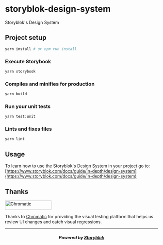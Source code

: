 # storyblok-design-system

Storyblok's Design System

## Project setup
```sh
yarn install # or npm run install
```

### Execute Storybook
```sh
yarn storybook
```

### Compiles and minifies for production
```sh
yarn build
```

### Run your unit tests
```sh
yarn test:unit
```

### Lints and fixes files
```sh
yarn lint
```
## Usage
To learn how to use the Storyblok's Design System in your project go to:
[https://www.storyblok.com/docs/guide/in-depth/design-system](https://www.storyblok.com/docs/guide/in-depth/design-system)

## Thanks

<a href="https://www.chromatic.com/"><img src="https://user-images.githubusercontent.com/321738/84662277-e3db4f80-af1b-11ea-88f5-91d67a5e59f6.png" width="153" height="30" alt="Chromatic" /></a>

Thanks to [Chromatic](https://www.chromatic.com/) for providing the visual testing platform that helps us review UI changes and catch visual regressions.

---

<p align="center">
  <h5 align="center">Powered by <a href="https://www.storyblok.com/" title="link to the Storyblok website">Storyblok</a></h5>
</p>
